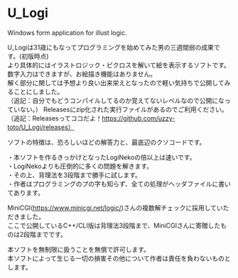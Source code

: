# U_Logi
Windows form application for illust logic.

U_Logiは31歳にもなってプログラミングを始めてみた男の三週間弱の成果です。(初版時点)  
より具体的にはイラストロジック・ピクロスを解いて絵を表示するソフトです。  
数字入力はできますが、お絵描き機能はありません。  
解く部分に関しては予想より良い出来栄えとなったので軽い気持ちで公開してみることにしました。  
（追記：自分でもどうコンパイルしてるのか覚えてないレベルなので公開になっていない。）
Releasesにzip化された実行ファイルがあるのでご利用ください。
（追記：Releasesってココだよ！https://github.com/uzzy-toto/U_Logi/releases）

ソフトの特徴は、恐ろしいほどの解答力と、最底辺のクソコードです。

・本ソフトを作るきっかけとなったLogiNekoの倍以上は速いです。  
・LogiNekoよりも圧倒的に多くの問題を解きます。  
・その上、背理法を3段階まで勝手に試します。  
・作者はプログラミングのプの字も知らず、全ての処理がヘッダファイルに書いてあります。

MiniCGI(<https://www.minicgi.net/logic/>)さんの複数解チェックに採用していただきました。  
ここで公開しているC++/CLI版は背理法3段階まで、MiniCGIさんに寄贈したものは2段階までです。

本ソフトを無制限に扱うことを無償で許可します。  
本ソフトによって生じる一切の損害その他について作者は責任を負わないものとします。
